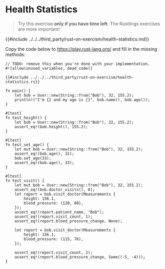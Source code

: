 # Health Statistics

> Try this exercise **only if you have time left**.
> The Rustlings exercises are more important!

{{#include ../../../third_party/rust-on-exercism/health-statistics.md}}

Copy the code below to <https://play.rust-lang.org/> and fill in the missing
methods:

```rust,should_panic
// TODO: remove this when you're done with your implementation.
#![allow(unused_variables, dead_code)]

{{#include ../../../third_party/rust-on-exercism/health-statistics.rs}}

fn main() {
    let bob = User::new(String::from("Bob"), 32, 155.2);
    println!("I'm {} and my age is {}", bob.name(), bob.age());
}

#[test]
fn test_height() {
    let bob = User::new(String::from("Bob"), 32, 155.2);
    assert_eq!(bob.height(), 155.2);
}

#[test]
fn test_set_age() {
    let mut bob = User::new(String::from("Bob"), 32, 155.2);
    assert_eq!(bob.age(), 32);
    bob.set_age(33);
    assert_eq!(bob.age(), 33);
}

#[test]
fn test_visit() {
    let mut bob = User::new(String::from("Bob"), 32, 155.2);
    assert_eq!(bob.doctor_visits(), 0);
    let report = bob.visit_doctor(Measurements {
        height: 156.1,
        blood_pressure: (120, 80),
    });
    assert_eq!(report.patient_name, "Bob");
    assert_eq!(report.visit_count, 1);
    assert_eq!(report.blood_pressure_change, None);

    let report = bob.visit_doctor(Measurements {
        height: 156.1,
        blood_pressure: (115, 76),
    });

    assert_eq!(report.visit_count, 2);
    assert_eq!(report.blood_pressure_change, Some((-5, -4)));
}
```
